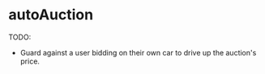 # autoAuction

TODO:
  - Guard against a user bidding on their own car to drive up the auction's price.